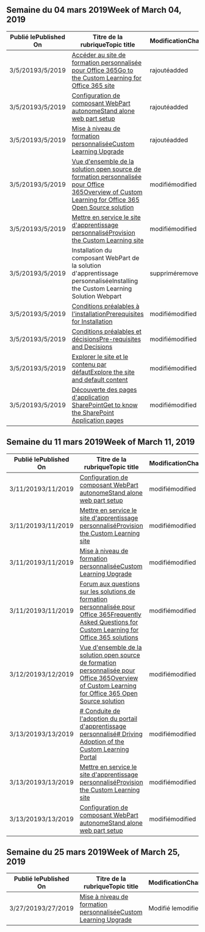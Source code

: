 <!-- This file is generated automatically each week. Changes made to this file will be overwritten.-->




## <a name="week-of-march-04-2019"></a><span data-ttu-id="80b34-101">Semaine du 04 mars 2019</span><span class="sxs-lookup"><span data-stu-id="80b34-101">Week of March 04, 2019</span></span>


| <span data-ttu-id="80b34-102">Publié le</span><span class="sxs-lookup"><span data-stu-id="80b34-102">Published On</span></span> |<span data-ttu-id="80b34-103">Titre de la rubrique</span><span class="sxs-lookup"><span data-stu-id="80b34-103">Topic title</span></span> | <span data-ttu-id="80b34-104">Modification</span><span class="sxs-lookup"><span data-stu-id="80b34-104">Change</span></span> |
|------|------------|--------|
| <span data-ttu-id="80b34-105">3/5/2019</span><span class="sxs-lookup"><span data-stu-id="80b34-105">3/5/2019</span></span> | [<span data-ttu-id="80b34-106">Accéder au site de formation personnalisée pour Office 365</span><span class="sxs-lookup"><span data-stu-id="80b34-106">Go to the Custom Learning for Office 365 site</span></span>](/Office365/CustomLearning/custom_addowners) | <span data-ttu-id="80b34-107">rajouté</span><span class="sxs-lookup"><span data-stu-id="80b34-107">added</span></span> |
| <span data-ttu-id="80b34-108">3/5/2019</span><span class="sxs-lookup"><span data-stu-id="80b34-108">3/5/2019</span></span> | [<span data-ttu-id="80b34-109">Configuration de composant WebPart autonome</span><span class="sxs-lookup"><span data-stu-id="80b34-109">Stand alone web part setup</span></span>](/Office365/CustomLearning/custom_manualsetup) | <span data-ttu-id="80b34-110">rajouté</span><span class="sxs-lookup"><span data-stu-id="80b34-110">added</span></span> |
| <span data-ttu-id="80b34-111">3/5/2019</span><span class="sxs-lookup"><span data-stu-id="80b34-111">3/5/2019</span></span> | [<span data-ttu-id="80b34-112">Mise à niveau de formation personnalisée</span><span class="sxs-lookup"><span data-stu-id="80b34-112">Custom Learning Upgrade</span></span>](/Office365/CustomLearning/custom_upgrade) | <span data-ttu-id="80b34-113">rajouté</span><span class="sxs-lookup"><span data-stu-id="80b34-113">added</span></span> |
| <span data-ttu-id="80b34-114">3/5/2019</span><span class="sxs-lookup"><span data-stu-id="80b34-114">3/5/2019</span></span> | [<span data-ttu-id="80b34-115">Vue d'ensemble de la solution open source de formation personnalisée pour Office 365</span><span class="sxs-lookup"><span data-stu-id="80b34-115">Overview of Custom Learning for Office 365 Open Source solution</span></span>](/Office365/CustomLearning/index) | <span data-ttu-id="80b34-116">modifié</span><span class="sxs-lookup"><span data-stu-id="80b34-116">modified</span></span> |
| <span data-ttu-id="80b34-117">3/5/2019</span><span class="sxs-lookup"><span data-stu-id="80b34-117">3/5/2019</span></span> | [<span data-ttu-id="80b34-118">Mettre en service le site d'apprentissage personnalisé</span><span class="sxs-lookup"><span data-stu-id="80b34-118">Provision the Custom Learning site</span></span>](/Office365/CustomLearning/installsitepackage) | <span data-ttu-id="80b34-119">modifié</span><span class="sxs-lookup"><span data-stu-id="80b34-119">modified</span></span> |
| <span data-ttu-id="80b34-120">3/5/2019</span><span class="sxs-lookup"><span data-stu-id="80b34-120">3/5/2019</span></span> | <span data-ttu-id="80b34-121">Installation du composant WebPart de la solution d'apprentissage personnalisée</span><span class="sxs-lookup"><span data-stu-id="80b34-121">Installing the Custom Learning Solution Webpart</span></span> | <span data-ttu-id="80b34-122">supprimé</span><span class="sxs-lookup"><span data-stu-id="80b34-122">removed</span></span> |
| <span data-ttu-id="80b34-123">3/5/2019</span><span class="sxs-lookup"><span data-stu-id="80b34-123">3/5/2019</span></span> | [<span data-ttu-id="80b34-124">Conditions préalables à l'installation</span><span class="sxs-lookup"><span data-stu-id="80b34-124">Prerequisites for Installation</span></span>](/Office365/CustomLearning/prereqs) | <span data-ttu-id="80b34-125">modifié</span><span class="sxs-lookup"><span data-stu-id="80b34-125">modified</span></span> |
| <span data-ttu-id="80b34-126">3/5/2019</span><span class="sxs-lookup"><span data-stu-id="80b34-126">3/5/2019</span></span> | [<span data-ttu-id="80b34-127">Conditions préalables et décisions</span><span class="sxs-lookup"><span data-stu-id="80b34-127">Pre-requisites and Decisions</span></span>](/Office365/CustomLearning/servicedecisions) | <span data-ttu-id="80b34-128">modifié</span><span class="sxs-lookup"><span data-stu-id="80b34-128">modified</span></span> |
| <span data-ttu-id="80b34-129">3/5/2019</span><span class="sxs-lookup"><span data-stu-id="80b34-129">3/5/2019</span></span> | [<span data-ttu-id="80b34-130">Explorer le site et le contenu par défaut</span><span class="sxs-lookup"><span data-stu-id="80b34-130">Explore the site and default content</span></span>](/Office365/CustomLearning/sitecontent) | <span data-ttu-id="80b34-131">modifié</span><span class="sxs-lookup"><span data-stu-id="80b34-131">modified</span></span> |
| <span data-ttu-id="80b34-132">3/5/2019</span><span class="sxs-lookup"><span data-stu-id="80b34-132">3/5/2019</span></span> | [<span data-ttu-id="80b34-133">Découverte des pages d'application SharePoint</span><span class="sxs-lookup"><span data-stu-id="80b34-133">Get to know the SharePoint Application pages</span></span>](/Office365/CustomLearning/custom_apppages) | <span data-ttu-id="80b34-134">modifié</span><span class="sxs-lookup"><span data-stu-id="80b34-134">modified</span></span> |


## <a name="week-of-march-11-2019"></a><span data-ttu-id="80b34-135">Semaine du 11 mars 2019</span><span class="sxs-lookup"><span data-stu-id="80b34-135">Week of March 11, 2019</span></span>


| <span data-ttu-id="80b34-136">Publié le</span><span class="sxs-lookup"><span data-stu-id="80b34-136">Published On</span></span> |<span data-ttu-id="80b34-137">Titre de la rubrique</span><span class="sxs-lookup"><span data-stu-id="80b34-137">Topic title</span></span> | <span data-ttu-id="80b34-138">Modification</span><span class="sxs-lookup"><span data-stu-id="80b34-138">Change</span></span> |
|------|------------|--------|
| <span data-ttu-id="80b34-139">3/11/2019</span><span class="sxs-lookup"><span data-stu-id="80b34-139">3/11/2019</span></span> | [<span data-ttu-id="80b34-140">Configuration de composant WebPart autonome</span><span class="sxs-lookup"><span data-stu-id="80b34-140">Stand alone web part setup</span></span>](/Office365/CustomLearning/custom_manualsetup) | <span data-ttu-id="80b34-141">modifié</span><span class="sxs-lookup"><span data-stu-id="80b34-141">modified</span></span> |
| <span data-ttu-id="80b34-142">3/11/2019</span><span class="sxs-lookup"><span data-stu-id="80b34-142">3/11/2019</span></span> | [<span data-ttu-id="80b34-143">Mettre en service le site d'apprentissage personnalisé</span><span class="sxs-lookup"><span data-stu-id="80b34-143">Provision the Custom Learning site</span></span>](/Office365/CustomLearning/custom_provision) | <span data-ttu-id="80b34-144">modifié</span><span class="sxs-lookup"><span data-stu-id="80b34-144">modified</span></span> |
| <span data-ttu-id="80b34-145">3/11/2019</span><span class="sxs-lookup"><span data-stu-id="80b34-145">3/11/2019</span></span> | [<span data-ttu-id="80b34-146">Mise à niveau de formation personnalisée</span><span class="sxs-lookup"><span data-stu-id="80b34-146">Custom Learning Upgrade</span></span>](/Office365/CustomLearning/custom_upgrade) | <span data-ttu-id="80b34-147">modifié</span><span class="sxs-lookup"><span data-stu-id="80b34-147">modified</span></span> |
| <span data-ttu-id="80b34-148">3/11/2019</span><span class="sxs-lookup"><span data-stu-id="80b34-148">3/11/2019</span></span> | [<span data-ttu-id="80b34-149">Forum aux questions sur les solutions de formation personnalisée pour Office 365</span><span class="sxs-lookup"><span data-stu-id="80b34-149">Frequently Asked Questions for Custom Learning for Office 365 solutions</span></span>](/Office365/CustomLearning/faq) | <span data-ttu-id="80b34-150">modifié</span><span class="sxs-lookup"><span data-stu-id="80b34-150">modified</span></span> |
| <span data-ttu-id="80b34-151">3/12/2019</span><span class="sxs-lookup"><span data-stu-id="80b34-151">3/12/2019</span></span> | [<span data-ttu-id="80b34-152">Vue d'ensemble de la solution open source de formation personnalisée pour Office 365</span><span class="sxs-lookup"><span data-stu-id="80b34-152">Overview of Custom Learning for Office 365 Open Source solution</span></span>](/Office365/CustomLearning/index) | <span data-ttu-id="80b34-153">modifié</span><span class="sxs-lookup"><span data-stu-id="80b34-153">modified</span></span> |
| <span data-ttu-id="80b34-154">3/13/2019</span><span class="sxs-lookup"><span data-stu-id="80b34-154">3/13/2019</span></span> | [<span data-ttu-id="80b34-155"># Conduite de l'adoption du portail d'apprentissage personnalisé</span><span class="sxs-lookup"><span data-stu-id="80b34-155"># Driving Adoption of the Custom Learning Portal</span></span>](/Office365/CustomLearning/driveadoption) | <span data-ttu-id="80b34-156">modifié</span><span class="sxs-lookup"><span data-stu-id="80b34-156">modified</span></span> |
| <span data-ttu-id="80b34-157">3/13/2019</span><span class="sxs-lookup"><span data-stu-id="80b34-157">3/13/2019</span></span> | [<span data-ttu-id="80b34-158">Mettre en service le site d'apprentissage personnalisé</span><span class="sxs-lookup"><span data-stu-id="80b34-158">Provision the Custom Learning site</span></span>](/Office365/CustomLearning/custom_provision) | <span data-ttu-id="80b34-159">modifié</span><span class="sxs-lookup"><span data-stu-id="80b34-159">modified</span></span> |
| <span data-ttu-id="80b34-160">3/13/2019</span><span class="sxs-lookup"><span data-stu-id="80b34-160">3/13/2019</span></span> | [<span data-ttu-id="80b34-161">Configuration de composant WebPart autonome</span><span class="sxs-lookup"><span data-stu-id="80b34-161">Stand alone web part setup</span></span>](/Office365/CustomLearning/custom_manualsetup) | <span data-ttu-id="80b34-162">modifié</span><span class="sxs-lookup"><span data-stu-id="80b34-162">modified</span></span> |


## <a name="week-of-march-25-2019"></a><span data-ttu-id="80b34-163">Semaine du 25 mars 2019</span><span class="sxs-lookup"><span data-stu-id="80b34-163">Week of March 25, 2019</span></span>


| <span data-ttu-id="80b34-164">Publié le</span><span class="sxs-lookup"><span data-stu-id="80b34-164">Published On</span></span> |<span data-ttu-id="80b34-165">Titre de la rubrique</span><span class="sxs-lookup"><span data-stu-id="80b34-165">Topic title</span></span> | <span data-ttu-id="80b34-166">Modification</span><span class="sxs-lookup"><span data-stu-id="80b34-166">Change</span></span> |
|------|------------|--------|
| <span data-ttu-id="80b34-167">3/27/2019</span><span class="sxs-lookup"><span data-stu-id="80b34-167">3/27/2019</span></span> | [<span data-ttu-id="80b34-168">Mise à niveau de formation personnalisée</span><span class="sxs-lookup"><span data-stu-id="80b34-168">Custom Learning Upgrade</span></span>](/Office365/CustomLearning/custom_upgrade) | <span data-ttu-id="80b34-169">Modifié le</span><span class="sxs-lookup"><span data-stu-id="80b34-169">modified</span></span> |
